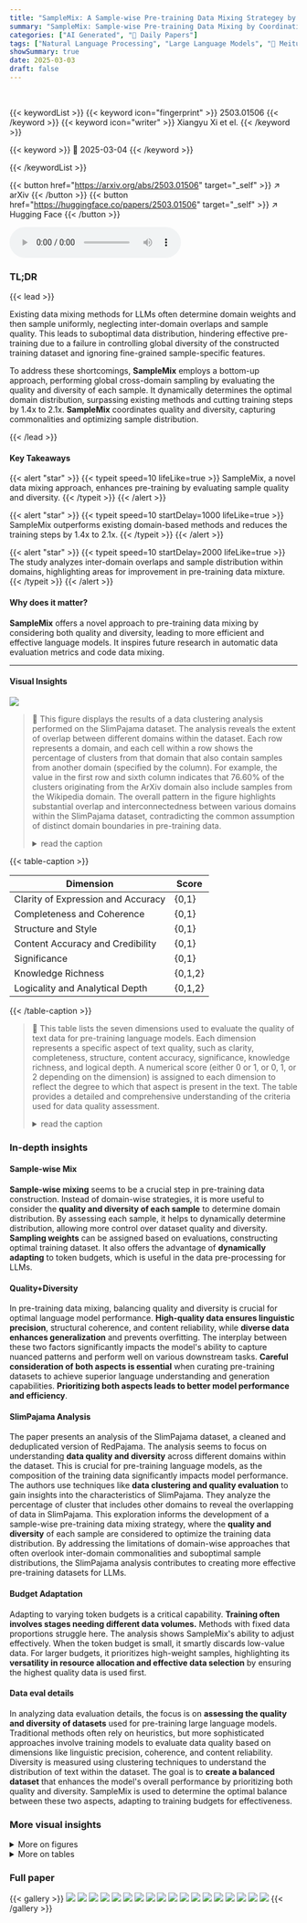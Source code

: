 ```yaml
---
title: "SampleMix: A Sample-wise Pre-training Data Mixing Strategey by Coordinating Data Quality and Diversity"
summary: "SampleMix: Sample-wise Pre-training Data Mixing by Coordinating Data Quality and Diversity"
categories: ["AI Generated", "🤗 Daily Papers"]
tags: ["Natural Language Processing", "Large Language Models", "🏢 Meituan Group",]
showSummary: true
date: 2025-03-03
draft: false
---
```


<br>

{{< keywordList >}}
{{< keyword icon="fingerprint" >}} 2503.01506 {{< /keyword >}}
{{< keyword icon="writer" >}} Xiangyu Xi et el. {{< /keyword >}}
 
{{< keyword >}} 🤗 2025-03-04 {{< /keyword >}}
 
{{< /keywordList >}}

{{< button href="https://arxiv.org/abs/2503.01506" target="_self" >}}
↗ arXiv
{{< /button >}}
{{< button href="https://huggingface.co/papers/2503.01506" target="_self" >}}
↗ Hugging Face
{{< /button >}}



<audio controls>
    <source src="https://ai-paper-reviewer.com/2503.01506/podcast.wav" type="audio/wav">
    Your browser does not support the audio element.
</audio>


### TL;DR


{{< lead >}}

Existing data mixing methods for LLMs often determine domain weights and then sample uniformly, neglecting inter-domain overlaps and sample quality. This leads to suboptimal data distribution, hindering effective pre-training due to a failure in controlling global diversity of the constructed training dataset and ignoring fine-grained sample-specific features.



To address these shortcomings, **SampleMix** employs a bottom-up approach, performing global cross-domain sampling by evaluating the quality and diversity of each sample. It dynamically determines the optimal domain distribution, surpassing existing methods and cutting training steps by 1.4x to 2.1x. **SampleMix** coordinates quality and diversity, capturing commonalities and optimizing sample distribution.

{{< /lead >}}


#### Key Takeaways

{{< alert "star" >}}
{{< typeit speed=10 lifeLike=true >}} SampleMix, a novel data mixing approach, enhances pre-training by evaluating sample quality and diversity. {{< /typeit >}}
{{< /alert >}}

{{< alert "star" >}}
{{< typeit speed=10 startDelay=1000 lifeLike=true >}} SampleMix outperforms existing domain-based methods and reduces the training steps by 1.4x to 2.1x. {{< /typeit >}}
{{< /alert >}}

{{< alert "star" >}}
{{< typeit speed=10 startDelay=2000 lifeLike=true >}} The study analyzes inter-domain overlaps and sample distribution within domains, highlighting areas for improvement in pre-training data mixture. {{< /typeit >}}
{{< /alert >}}

#### Why does it matter?
**SampleMix** offers a novel approach to pre-training data mixing by considering both quality and diversity, leading to more efficient and effective language models. It inspires future research in automatic data evaluation metrics and code data mixing.

------
#### Visual Insights



![](https://arxiv.org/html/2503.01506/x1.png)

> 🔼 This figure displays the results of a data clustering analysis performed on the SlimPajama dataset.  The analysis reveals the extent of overlap between different domains within the dataset. Each row represents a domain, and each cell within a row shows the percentage of clusters from that domain that also contain samples from another domain (specified by the column). For example, the value in the first row and sixth column indicates that 76.60% of the clusters originating from the ArXiv domain also include samples from the Wikipedia domain. The overall pattern in the figure highlights substantial overlap and interconnectedness between various domains within the SlimPajama dataset, contradicting the common assumption of distinct domain boundaries in pre-training data.
> <details>
> <summary>read the caption</summary>
> Figure 1:  We conduct data clustering analysis using the SlimPajama dataset. For each domain (row), each cell shows the percentage of its clusters that also include samples from other domains (column). E.g., 76.60% of ArXiv’s clusters include Wikipedia samples (1st row, 6th column). The results reveal substantial overlap between domains.
> </details>





{{< table-caption >}}
<table class="ltx_tabular ltx_centering ltx_guessed_headers ltx_align_middle" id="S2.T1.1">
<thead class="ltx_thead">
<tr class="ltx_tr" id="S2.T1.1.1.1">
<th class="ltx_td ltx_align_center ltx_th ltx_th_column ltx_border_t" id="S2.T1.1.1.1.1">Dimension</th>
<th class="ltx_td ltx_align_center ltx_th ltx_th_column ltx_border_t" id="S2.T1.1.1.1.2">Score</th>
</tr>
</thead>
<tbody class="ltx_tbody">
<tr class="ltx_tr" id="S2.T1.1.2.1">
<td class="ltx_td ltx_align_center ltx_border_t" id="S2.T1.1.2.1.1">Clarity of Expression and Accuracy</td>
<td class="ltx_td ltx_align_center ltx_border_t" id="S2.T1.1.2.1.2">{0,1}</td>
</tr>
<tr class="ltx_tr" id="S2.T1.1.3.2">
<td class="ltx_td ltx_align_center" id="S2.T1.1.3.2.1">Completeness and Coherence</td>
<td class="ltx_td ltx_align_center" id="S2.T1.1.3.2.2">{0,1}</td>
</tr>
<tr class="ltx_tr" id="S2.T1.1.4.3">
<td class="ltx_td ltx_align_center" id="S2.T1.1.4.3.1">Structure and Style</td>
<td class="ltx_td ltx_align_center" id="S2.T1.1.4.3.2">{0,1}</td>
</tr>
<tr class="ltx_tr" id="S2.T1.1.5.4">
<td class="ltx_td ltx_align_center" id="S2.T1.1.5.4.1">Content Accuracy and Credibility</td>
<td class="ltx_td ltx_align_center" id="S2.T1.1.5.4.2">{0,1}</td>
</tr>
<tr class="ltx_tr" id="S2.T1.1.6.5">
<td class="ltx_td ltx_align_center" id="S2.T1.1.6.5.1">Significance</td>
<td class="ltx_td ltx_align_center" id="S2.T1.1.6.5.2">{0,1}</td>
</tr>
<tr class="ltx_tr" id="S2.T1.1.7.6">
<td class="ltx_td ltx_align_center" id="S2.T1.1.7.6.1">Knowledge Richness</td>
<td class="ltx_td ltx_align_center" id="S2.T1.1.7.6.2">{0,1,2}</td>
</tr>
<tr class="ltx_tr" id="S2.T1.1.8.7">
<td class="ltx_td ltx_align_center ltx_border_b" id="S2.T1.1.8.7.1">Logicality and Analytical Depth</td>
<td class="ltx_td ltx_align_center ltx_border_b" id="S2.T1.1.8.7.2">{0,1,2}</td>
</tr>
</tbody>
</table>{{< /table-caption >}}

> 🔼 This table lists the seven dimensions used to evaluate the quality of text data for pre-training language models.  Each dimension represents a specific aspect of text quality, such as clarity, completeness, structure, content accuracy, significance, knowledge richness, and logical depth.  A numerical score (either 0 or 1, or 0, 1, or 2 depending on the dimension) is assigned to each dimension to reflect the degree to which that aspect is present in the text.  The table provides a detailed and comprehensive understanding of the criteria used for data quality assessment.
> <details>
> <summary>read the caption</summary>
> Table 1: Quality dimensions and scores.
> </details>





### In-depth insights


#### Sample-wise Mix
**Sample-wise mixing** seems to be a crucial step in pre-training data construction. Instead of domain-wise strategies, it is more useful to consider the **quality and diversity of each sample** to determine domain distribution. By assessing each sample, it helps to dynamically determine distribution, allowing more control over dataset quality and diversity. **Sampling weights** can be assigned based on evaluations, constructing optimal training dataset. It also offers the advantage of **dynamically adapting** to token budgets, which is useful in the data pre-processing for LLMs.

#### Quality+Diversity
In pre-training data mixing, balancing quality and diversity is crucial for optimal language model performance. **High-quality data ensures linguistic precision**, structural coherence, and content reliability, while **diverse data enhances generalization** and prevents overfitting. The interplay between these two factors significantly impacts the model's ability to capture nuanced patterns and perform well on various downstream tasks. **Careful consideration of both aspects is essential** when curating pre-training datasets to achieve superior language understanding and generation capabilities. **Prioritizing both aspects leads to better model performance and efficiency**.

#### SlimPajama Analysis
The paper presents an analysis of the SlimPajama dataset, a cleaned and deduplicated version of RedPajama. The analysis seems to focus on understanding **data quality and diversity** across different domains within the dataset. This is crucial for pre-training language models, as the composition of the training data significantly impacts model performance. The authors use techniques like **data clustering and quality evaluation** to gain insights into the characteristics of SlimPajama. They analyze the percentage of cluster that includes other domains to reveal the overlapping of data in SlimPajama. This exploration informs the development of a sample-wise pre-training data mixing strategy, where the **quality and diversity** of each sample are considered to optimize the training data distribution. By addressing the limitations of domain-wise approaches that often overlook inter-domain commonalities and suboptimal sample distributions, the SlimPajama analysis contributes to creating more effective pre-training datasets for LLMs.

#### Budget Adaptation
Adapting to varying token budgets is a critical capability. **Training often involves stages needing different data volumes.** Methods with fixed data proportions struggle here. The analysis shows SampleMix's ability to adjust effectively. When the token budget is small, it smartly discards low-value data. For larger budgets, it prioritizes high-weight samples, highlighting its **versatility in resource allocation and effective data selection** by ensuring the highest quality data is used first.

#### Data eval details
In analyzing data evaluation details, the focus is on **assessing the quality and diversity of datasets** used for pre-training large language models. Traditional methods often rely on heuristics, but more sophisticated approaches involve training models to evaluate data quality based on dimensions like linguistic precision, coherence, and content reliability. Diversity is measured using clustering techniques to understand the distribution of text within the dataset. The goal is to **create a balanced dataset** that enhances the model's overall performance by prioritizing both quality and diversity. SampleMix is used to determine the optimal balance between these two aspects, adapting to training budgets for effectiveness.


### More visual insights

<details>
<summary>More on figures
</summary>


![](https://arxiv.org/html/2503.01506/x2.png)

> 🔼 Figure 2 illustrates the difference between traditional domain-wise data mixing methods and the proposed SampleMix approach. (a) shows the traditional approach where domain weights are determined first and then uniform sampling is performed within each domain. This method ignores the overlap and commonalities among different domains, as well as the sample-specific quality and diversity within each domain. (b) illustrates SampleMix, a novel sample-wise approach. This method dynamically determines domain distributions by systematically evaluating the quality and diversity of each sample.  It assigns appropriate weights based on these evaluations and then constructs an optimal training dataset by sampling each example according to its weight. The colors of dots represent different domains, which highlights that this approach considers data from all domains at the same time.
> <details>
> <summary>read the caption</summary>
> Figure 2:  (a) Traditional methods determine domain weights and construct the training dataset by uniformly sampling from each domain. (b) SampleMix employs a sample-wise mixing strategy by: evaluating sample quality and diversity, assigning appropriate weights, and constructing an optimal dataset based on these weights. Dots of the same color represent data from the same domain..
> </details>



![](https://arxiv.org/html/2503.01506/x3.png)

> 🔼 The figure shows the distribution of quality scores for each of the six domains in the SlimPajama dataset.  Each domain's distribution is shown as a histogram. The x-axis represents the quality score (ranging from 0 to 10), and the y-axis represents the number of samples.  The distributions illustrate the varying levels of quality present within each domain. For example, some domains show a higher concentration of high-quality samples (scores closer to 10) while others exhibit a broader spread of quality scores, indicating a greater diversity in data quality.
> <details>
> <summary>read the caption</summary>
> (a) Quality Distribution
> </details>



![](https://arxiv.org/html/2503.01506/x4.png)

> 🔼 This figure shows the distribution of diversity scores for samples within each domain of the SlimPajama dataset.  Each domain's diversity is assessed using a combined measure of cluster compactness and cluster separation, reflecting how similar samples are within a cluster and how distinct that cluster is from other clusters.  The x-axis represents the diversity score, and the y-axis represents the frequency (or percentage) of samples with that diversity score.  The figure helps illustrate the variability in diversity within and across different domains of the dataset.
> <details>
> <summary>read the caption</summary>
> (b) Diversity Distribution
> </details>



![](https://arxiv.org/html/2503.01506/x5.png)

> 🔼 This figure visualizes the distribution of data quality and diversity scores across six domains within the SlimPajama dataset.  The left panel (a) shows the distribution of quality scores, revealing variations in the average quality of data across different domains.  The right panel (b) displays the distribution of diversity scores, illustrating how diverse the samples are within each domain.  Dashed lines indicate the mean values for each distribution.
> <details>
> <summary>read the caption</summary>
> Figure 3: Analysis of SlimPajama dataset. Mean values are marked with a dashed line.
> </details>



![](https://arxiv.org/html/2503.01506/x6.png)

> 🔼 This figure shows a comparison of the training efficiency between SampleMix and the average performance of several baseline methods.  The x-axis represents the number of training steps, and the y-axis represents the accuracy achieved on downstream tasks. The plot shows that SampleMix achieves comparable accuracy to the average baseline performance using significantly fewer training steps – specifically, reaching the average baseline accuracy at approximately 100,000 training steps, which is about 1.9 times faster than the average of the baseline methods.
> <details>
> <summary>read the caption</summary>
> Figure 4: Training efficiency comparison. SampleMix reaches the average baseline accuracy at 100k training steps - 1.9 times faster than the averaged baselines.
> </details>



![](https://arxiv.org/html/2503.01506/x7.png)

> 🔼 This figure shows how the weighting factor α (alpha) influences the average performance across various downstream tasks.  The x-axis represents different values of α, ranging from 0.0 to 1.0, which controls the balance between quality and diversity in the data sampling process.  A value of 0.0 means only quality is considered, while 1.0 means only diversity is considered. The y-axis represents the average performance across all downstream tasks. The plot reveals the optimal balance between quality and diversity that yields the highest average performance, illustrating the impact of different α values on model performance.  The figure demonstrates the importance of considering both data quality and diversity for optimal model training.
> <details>
> <summary>read the caption</summary>
> Figure 5: Average performance of downstream tasks with different weighting factor α𝛼\alphaitalic_α.
> </details>



![](https://arxiv.org/html/2503.01506/x8.png)

> 🔼 This figure shows the distribution of the number of times each document was sampled during the training process for the condition where the target token budget (Ttgt) equals the total number of tokens in the source dataset (Tsrc).  The x-axis represents the number of times a document was sampled (sampling count), and the y-axis shows the percentage of documents that were sampled that many times.  The data illustrates how SampleMix prioritizes high-quality and diverse documents, resulting in many documents being sampled once or twice.  A smaller percentage of documents were sampled more frequently, or not at all.
> <details>
> <summary>read the caption</summary>
> (a) Proportion of different sampling counts.
> </details>



![](https://arxiv.org/html/2503.01506/x9.png)

> 🔼 This figure's sub-caption describes the relationship between the sampling weight assigned to each data sample and its sampling count, which reflects how many times a particular sample is selected during the training process. In the context of SampleMix, this illustrates how the algorithm prioritizes higher-quality and more diverse samples by assigning them larger sampling weights, leading to increased selection frequency. Conversely, it indicates that lower-quality or less diverse samples may not be chosen as often due to their assigned lower weights. The distribution of weights, therefore, showcases how SampleMix dynamically adjusts to the available data budget, optimizing data diversity, and balancing data quality.
> <details>
> <summary>read the caption</summary>
> (b) Sampling weight (i.e., p⁢(x)𝑝𝑥p(x)italic_p ( italic_x )) of different sampling counts.
> </details>



![](https://arxiv.org/html/2503.01506/x10.png)

> 🔼 Figure 6 shows the distribution of sampling counts and the corresponding average sampling weights obtained under different token budget settings (Ttgt = Tsrc and Ttgt = Tsrc).  When the target token budget (Ttgt) equals the total tokens in the source dataset (Tsrc), SampleMix prioritizes high-quality samples. As a result, the majority of samples are drawn once (sampling count = 1).  Conversely, when Ttgt is smaller than Tsrc, the model incorporates samples with lower weights to satisfy the token budget.  The figure demonstrates how the model dynamically adapts its sampling strategy based on the available token budget, showcasing SampleMix's flexibility in handling different training scales.
> <details>
> <summary>read the caption</summary>
> Figure 6: Analysis of different sampling counts.
> </details>



![](https://arxiv.org/html/2503.01506/x11.png)

> 🔼 This figure demonstrates that samples from different datasets, categorized as separate domains, can share significant overlap in terms of topic and semantic content.  The examples shown all discuss aspects of Einstein and the Theory of Relativity, highlighting the limitations of domain-wise data mixing approaches that assume strict separation between datasets.
> <details>
> <summary>read the caption</summary>
> Figure 7: Samples from different domains, all describing information related to Einstein and Theory of Relativity.
> </details>



![](https://arxiv.org/html/2503.01506/x12.png)

> 🔼 This figure shows examples of both low-quality and high-quality samples from the Common Crawl dataset.  The low-quality example consists of short, seemingly random snippets of text focused on sports news, highlighting the inconsistent and fragmented nature of some data. In contrast, the high-quality example is a coherent, well-structured passage about astrophysics, demonstrating the substantial variation in quality found within the dataset.
> <details>
> <summary>read the caption</summary>
> Figure 8: Quality of CommonCrawl Samples may vary significantly.
> </details>



</details>




<details>
<summary>More on tables
</summary>


{{< table-caption >}}
<table class="ltx_tabular ltx_centering ltx_guessed_headers ltx_align_middle" id="S2.T2.1">
<thead class="ltx_thead">
<tr class="ltx_tr" id="S2.T2.1.1.1">
<th class="ltx_td ltx_align_center ltx_th ltx_th_column ltx_border_t" id="S2.T2.1.1.1.1">Model</th>
<th class="ltx_td ltx_align_center ltx_th ltx_th_column ltx_border_t" id="S2.T2.1.1.1.2">Text Classification</th>
<th class="ltx_td ltx_align_center ltx_th ltx_th_column ltx_border_t" id="S2.T2.1.1.1.3">Ordinal Regression</th>
</tr>
</thead>
<tbody class="ltx_tbody">
<tr class="ltx_tr" id="S2.T2.1.2.1">
<td class="ltx_td ltx_align_center ltx_border_t" id="S2.T2.1.2.1.1">ACC</td>
<td class="ltx_td ltx_align_center ltx_border_t" id="S2.T2.1.2.1.2">56.14</td>
<td class="ltx_td ltx_align_center ltx_border_t" id="S2.T2.1.2.1.3">55.94</td>
</tr>
<tr class="ltx_tr" id="S2.T2.1.3.2">
<td class="ltx_td ltx_align_center" id="S2.T2.1.3.2.1">MAE</td>
<td class="ltx_td ltx_align_center" id="S2.T2.1.3.2.2">0.77</td>
<td class="ltx_td ltx_align_center" id="S2.T2.1.3.2.3">0.72</td>
</tr>
<tr class="ltx_tr" id="S2.T2.1.4.3">
<td class="ltx_td ltx_align_center" id="S2.T2.1.4.3.1">MSE</td>
<td class="ltx_td ltx_align_center" id="S2.T2.1.4.3.2">1.95</td>
<td class="ltx_td ltx_align_center" id="S2.T2.1.4.3.3">1.57</td>
</tr>
<tr class="ltx_tr" id="S2.T2.1.5.4">
<td class="ltx_td ltx_align_center ltx_border_b" id="S2.T2.1.5.4.1">CACC</td>
<td class="ltx_td ltx_align_center ltx_border_b" id="S2.T2.1.5.4.2">82.24</td>
<td class="ltx_td ltx_align_center ltx_border_b" id="S2.T2.1.5.4.3">83.37</td>
</tr>
</tbody>
</table>{{< /table-caption >}}
> 🔼 This table presents a comparison of the performance of text classification and ordinal regression models in a quality evaluation task.  The metrics used to evaluate performance are accuracy (ACC), mean absolute error (MAE), mean squared error (MSE), and close accuracy (CACC). Close accuracy is a relaxed metric where a prediction is considered correct if it's within ±1 of the true quality score. The results show that while both models achieve similar accuracy, ordinal regression exhibits superior performance in terms of MAE and MSE.
> <details>
> <summary>read the caption</summary>
> Table 2: Performance comparison between text classification and ordinal regression models on the test set.
> </details>

{{< table-caption >}}
<table class="ltx_tabular ltx_centering ltx_guessed_headers ltx_align_middle" id="S3.T3.1">
<tbody class="ltx_tbody">
<tr class="ltx_tr" id="S3.T3.1.1.1">
<th class="ltx_td ltx_align_left ltx_th ltx_th_row ltx_border_t" id="S3.T3.1.1.1.1"><span class="ltx_text ltx_font_bold" id="S3.T3.1.1.1.1.1">Benchmark</span></th>
<td class="ltx_td ltx_align_center ltx_border_t" id="S3.T3.1.1.1.2"><span class="ltx_text ltx_font_bold" id="S3.T3.1.1.1.2.1">Vanilla</span></td>
<td class="ltx_td ltx_align_center ltx_border_t" id="S3.T3.1.1.1.3"><span class="ltx_text ltx_font_bold" id="S3.T3.1.1.1.3.1">DoReMi</span></td>
<td class="ltx_td ltx_align_center ltx_border_t" id="S3.T3.1.1.1.4"><span class="ltx_text ltx_font_bold" id="S3.T3.1.1.1.4.1">CE</span></td>
<td class="ltx_td ltx_align_center ltx_border_t" id="S3.T3.1.1.1.5"><span class="ltx_text ltx_font_bold" id="S3.T3.1.1.1.5.1">BiMIX-OPT</span></td>
<td class="ltx_td ltx_align_center ltx_border_t" id="S3.T3.1.1.1.6"><span class="ltx_text ltx_font_bold" id="S3.T3.1.1.1.6.1">DoGE</span></td>
<td class="ltx_td ltx_align_center ltx_border_t" id="S3.T3.1.1.1.7"><span class="ltx_text ltx_font_bold" id="S3.T3.1.1.1.7.1">DML</span></td>
<td class="ltx_td ltx_align_center ltx_border_t" id="S3.T3.1.1.1.8"><span class="ltx_text ltx_font_bold" id="S3.T3.1.1.1.8.1">SampleMix</span></td>
</tr>
<tr class="ltx_tr" id="S3.T3.1.2.2">
<th class="ltx_td ltx_align_center ltx_th ltx_th_row ltx_border_t" colspan="8" id="S3.T3.1.2.2.1"><em class="ltx_emph ltx_font_italic" id="S3.T3.1.2.2.1.1">Downstream Tasks Evaluation (Accuracy)</em></th>
</tr>
<tr class="ltx_tr" id="S3.T3.1.3.3">
<th class="ltx_td ltx_align_left ltx_th ltx_th_row" id="S3.T3.1.3.3.1">OpenBookQA</th>
<td class="ltx_td ltx_align_center" id="S3.T3.1.3.3.2">31.40</td>
<td class="ltx_td ltx_align_center" id="S3.T3.1.3.3.3">31.60</td>
<td class="ltx_td ltx_align_center" id="S3.T3.1.3.3.4"><span class="ltx_text ltx_framed ltx_framed_underline" id="S3.T3.1.3.3.4.1">31.80</span></td>
<td class="ltx_td ltx_align_center" id="S3.T3.1.3.3.5">29.80</td>
<td class="ltx_td ltx_align_center" id="S3.T3.1.3.3.6">29.00</td>
<td class="ltx_td ltx_align_center" id="S3.T3.1.3.3.7">30.80</td>
<td class="ltx_td ltx_align_center" id="S3.T3.1.3.3.8"><span class="ltx_text ltx_font_bold" id="S3.T3.1.3.3.8.1">32.60</span></td>
</tr>
<tr class="ltx_tr" id="S3.T3.1.4.4">
<th class="ltx_td ltx_align_left ltx_th ltx_th_row" id="S3.T3.1.4.4.1">LAMBADA</th>
<td class="ltx_td ltx_align_center" id="S3.T3.1.4.4.2">38.27</td>
<td class="ltx_td ltx_align_center" id="S3.T3.1.4.4.3"><span class="ltx_text ltx_framed ltx_framed_underline" id="S3.T3.1.4.4.3.1">40.95</span></td>
<td class="ltx_td ltx_align_center" id="S3.T3.1.4.4.4"><span class="ltx_text ltx_font_bold" id="S3.T3.1.4.4.4.1">42.23</span></td>
<td class="ltx_td ltx_align_center" id="S3.T3.1.4.4.5">38.02</td>
<td class="ltx_td ltx_align_center" id="S3.T3.1.4.4.6">37.07</td>
<td class="ltx_td ltx_align_center" id="S3.T3.1.4.4.7">35.40</td>
<td class="ltx_td ltx_align_center" id="S3.T3.1.4.4.8">40.69</td>
</tr>
<tr class="ltx_tr" id="S3.T3.1.5.5">
<th class="ltx_td ltx_align_left ltx_th ltx_th_row" id="S3.T3.1.5.5.1">PiQA</th>
<td class="ltx_td ltx_align_center" id="S3.T3.1.5.5.2">70.40</td>
<td class="ltx_td ltx_align_center" id="S3.T3.1.5.5.3">70.13</td>
<td class="ltx_td ltx_align_center" id="S3.T3.1.5.5.4">69.37</td>
<td class="ltx_td ltx_align_center" id="S3.T3.1.5.5.5">69.64</td>
<td class="ltx_td ltx_align_center" id="S3.T3.1.5.5.6"><span class="ltx_text ltx_framed ltx_framed_underline" id="S3.T3.1.5.5.6.1">70.62</span></td>
<td class="ltx_td ltx_align_center" id="S3.T3.1.5.5.7">65.02</td>
<td class="ltx_td ltx_align_center" id="S3.T3.1.5.5.8"><span class="ltx_text ltx_font_bold" id="S3.T3.1.5.5.8.1">70.95</span></td>
</tr>
<tr class="ltx_tr" id="S3.T3.1.6.6">
<th class="ltx_td ltx_align_left ltx_th ltx_th_row" id="S3.T3.1.6.6.1">ARC-Easy</th>
<td class="ltx_td ltx_align_center" id="S3.T3.1.6.6.2">47.44</td>
<td class="ltx_td ltx_align_center" id="S3.T3.1.6.6.3">46.65</td>
<td class="ltx_td ltx_align_center" id="S3.T3.1.6.6.4">46.73</td>
<td class="ltx_td ltx_align_center" id="S3.T3.1.6.6.5">45.57</td>
<td class="ltx_td ltx_align_center" id="S3.T3.1.6.6.6">45.74</td>
<td class="ltx_td ltx_align_center" id="S3.T3.1.6.6.7"><span class="ltx_text ltx_framed ltx_framed_underline" id="S3.T3.1.6.6.7.1">47.49</span></td>
<td class="ltx_td ltx_align_center" id="S3.T3.1.6.6.8"><span class="ltx_text ltx_font_bold" id="S3.T3.1.6.6.8.1">48.73</span></td>
</tr>
<tr class="ltx_tr" id="S3.T3.1.7.7">
<th class="ltx_td ltx_align_left ltx_th ltx_th_row" id="S3.T3.1.7.7.1">ARC-Challenge</th>
<td class="ltx_td ltx_align_center" id="S3.T3.1.7.7.2"><span class="ltx_text ltx_framed ltx_framed_underline" id="S3.T3.1.7.7.2.1">28.58</span></td>
<td class="ltx_td ltx_align_center" id="S3.T3.1.7.7.3">27.30</td>
<td class="ltx_td ltx_align_center" id="S3.T3.1.7.7.4">28.33</td>
<td class="ltx_td ltx_align_center" id="S3.T3.1.7.7.5">28.33</td>
<td class="ltx_td ltx_align_center" id="S3.T3.1.7.7.6">27.65</td>
<td class="ltx_td ltx_align_center" id="S3.T3.1.7.7.7">27.73</td>
<td class="ltx_td ltx_align_center" id="S3.T3.1.7.7.8"><span class="ltx_text ltx_font_bold" id="S3.T3.1.7.7.8.1">29.86</span></td>
</tr>
<tr class="ltx_tr" id="S3.T3.1.8.8">
<th class="ltx_td ltx_align_left ltx_th ltx_th_row" id="S3.T3.1.8.8.1">WinoGrande</th>
<td class="ltx_td ltx_align_center" id="S3.T3.1.8.8.2">52.33</td>
<td class="ltx_td ltx_align_center" id="S3.T3.1.8.8.3"><span class="ltx_text ltx_font_bold" id="S3.T3.1.8.8.3.1">54.38</span></td>
<td class="ltx_td ltx_align_center" id="S3.T3.1.8.8.4">51.07</td>
<td class="ltx_td ltx_align_center" id="S3.T3.1.8.8.5">52.80</td>
<td class="ltx_td ltx_align_center" id="S3.T3.1.8.8.6">51.14</td>
<td class="ltx_td ltx_align_center" id="S3.T3.1.8.8.7">51.46</td>
<td class="ltx_td ltx_align_center" id="S3.T3.1.8.8.8"><span class="ltx_text ltx_framed ltx_framed_underline" id="S3.T3.1.8.8.8.1">53.83</span></td>
</tr>
<tr class="ltx_tr" id="S3.T3.1.9.9">
<th class="ltx_td ltx_align_left ltx_th ltx_th_row" id="S3.T3.1.9.9.1">WiC</th>
<td class="ltx_td ltx_align_center" id="S3.T3.1.9.9.2">50.47</td>
<td class="ltx_td ltx_align_center" id="S3.T3.1.9.9.3">48.59</td>
<td class="ltx_td ltx_align_center" id="S3.T3.1.9.9.4">48.28</td>
<td class="ltx_td ltx_align_center" id="S3.T3.1.9.9.5">48.90</td>
<td class="ltx_td ltx_align_center" id="S3.T3.1.9.9.6">50.00</td>
<td class="ltx_td ltx_align_center" id="S3.T3.1.9.9.7"><span class="ltx_text ltx_font_bold" id="S3.T3.1.9.9.7.1">52.98</span></td>
<td class="ltx_td ltx_align_center" id="S3.T3.1.9.9.8"><span class="ltx_text ltx_framed ltx_framed_underline" id="S3.T3.1.9.9.8.1">51.72</span></td>
</tr>
<tr class="ltx_tr" id="S3.T3.1.10.10">
<th class="ltx_td ltx_align_left ltx_th ltx_th_row" id="S3.T3.1.10.10.1">RTE</th>
<td class="ltx_td ltx_align_center" id="S3.T3.1.10.10.2">50.18</td>
<td class="ltx_td ltx_align_center" id="S3.T3.1.10.10.3"><span class="ltx_text ltx_framed ltx_framed_underline" id="S3.T3.1.10.10.3.1">51.62</span></td>
<td class="ltx_td ltx_align_center" id="S3.T3.1.10.10.4"><span class="ltx_text ltx_framed ltx_framed_underline" id="S3.T3.1.10.10.4.1">51.62</span></td>
<td class="ltx_td ltx_align_center" id="S3.T3.1.10.10.5">47.65</td>
<td class="ltx_td ltx_align_center" id="S3.T3.1.10.10.6">51.26</td>
<td class="ltx_td ltx_align_center" id="S3.T3.1.10.10.7"><span class="ltx_text ltx_framed ltx_framed_underline" id="S3.T3.1.10.10.7.1">51.62</span></td>
<td class="ltx_td ltx_align_center" id="S3.T3.1.10.10.8"><span class="ltx_text ltx_font_bold" id="S3.T3.1.10.10.8.1">53.79</span></td>
</tr>
<tr class="ltx_tr" id="S3.T3.1.11.11">
<th class="ltx_td ltx_align_left ltx_th ltx_th_row ltx_border_t" id="S3.T3.1.11.11.1"><span class="ltx_text ltx_font_bold" id="S3.T3.1.11.11.1.1">Average</span></th>
<td class="ltx_td ltx_align_center ltx_border_t" id="S3.T3.1.11.11.2">46.13</td>
<td class="ltx_td ltx_align_center ltx_border_t" id="S3.T3.1.11.11.3"><span class="ltx_text ltx_framed ltx_framed_underline" id="S3.T3.1.11.11.3.1">46.40</span></td>
<td class="ltx_td ltx_align_center ltx_border_t" id="S3.T3.1.11.11.4">46.18</td>
<td class="ltx_td ltx_align_center ltx_border_t" id="S3.T3.1.11.11.5">45.09</td>
<td class="ltx_td ltx_align_center ltx_border_t" id="S3.T3.1.11.11.6">45.31</td>
<td class="ltx_td ltx_align_center ltx_border_t" id="S3.T3.1.11.11.7">45.31</td>
<td class="ltx_td ltx_align_center ltx_border_t" id="S3.T3.1.11.11.8"><span class="ltx_text ltx_font_bold" id="S3.T3.1.11.11.8.1">47.77</span></td>
</tr>
<tr class="ltx_tr" id="S3.T3.1.12.12">
<th class="ltx_td ltx_align_center ltx_th ltx_th_row ltx_border_t" colspan="8" id="S3.T3.1.12.12.1"><em class="ltx_emph ltx_font_italic" id="S3.T3.1.12.12.1.1">Perplexity Evaluation (Perplexity)</em></th>
</tr>
<tr class="ltx_tr" id="S3.T3.1.13.13">
<th class="ltx_td ltx_align_left ltx_th ltx_th_row" id="S3.T3.1.13.13.1">Pile</th>
<td class="ltx_td ltx_align_center" id="S3.T3.1.13.13.2">26.93</td>
<td class="ltx_td ltx_align_center" id="S3.T3.1.13.13.3">26.45</td>
<td class="ltx_td ltx_align_center" id="S3.T3.1.13.13.4"><span class="ltx_text ltx_framed ltx_framed_underline" id="S3.T3.1.13.13.4.1">26.20</span></td>
<td class="ltx_td ltx_align_center" id="S3.T3.1.13.13.5">27.47</td>
<td class="ltx_td ltx_align_center" id="S3.T3.1.13.13.6">29.49</td>
<td class="ltx_td ltx_align_center" id="S3.T3.1.13.13.7">29.76</td>
<td class="ltx_td ltx_align_center" id="S3.T3.1.13.13.8"><span class="ltx_text ltx_font_bold" id="S3.T3.1.13.13.8.1">25.63</span></td>
</tr>
<tr class="ltx_tr" id="S3.T3.1.14.14">
<th class="ltx_td ltx_align_left ltx_th ltx_th_row ltx_border_b" id="S3.T3.1.14.14.1">xP3</th>
<td class="ltx_td ltx_align_center ltx_border_b" id="S3.T3.1.14.14.2">47.38</td>
<td class="ltx_td ltx_align_center ltx_border_b" id="S3.T3.1.14.14.3"><span class="ltx_text ltx_framed ltx_framed_underline" id="S3.T3.1.14.14.3.1">47.08</span></td>
<td class="ltx_td ltx_align_center ltx_border_b" id="S3.T3.1.14.14.4">47.62</td>
<td class="ltx_td ltx_align_center ltx_border_b" id="S3.T3.1.14.14.5">48.74</td>
<td class="ltx_td ltx_align_center ltx_border_b" id="S3.T3.1.14.14.6">48.38</td>
<td class="ltx_td ltx_align_center ltx_border_b" id="S3.T3.1.14.14.7">54.00</td>
<td class="ltx_td ltx_align_center ltx_border_b" id="S3.T3.1.14.14.8"><span class="ltx_text ltx_font_bold" id="S3.T3.1.14.14.8.1">46.38</span></td>
</tr>
</tbody>
</table>{{< /table-caption >}}
> 🔼 This table compares the performance of several data mixing methods for large language models across multiple downstream tasks and perplexity evaluations.  The methods are compared based on their accuracy on eight different tasks (OpenBookQA, LAMBADA, PIQA, ARC-Easy, ARC-Challenge, WinoGrande, WiC, and RTE) and their perplexity scores on two benchmark datasets (Pile and xP3). The best-performing method for each metric is shown in bold, while the second-best is underlined.  This allows for a direct comparison of the different methods' effectiveness in improving model performance and generalizability across a range of tasks and datasets.
> <details>
> <summary>read the caption</summary>
> Table 3: Comparison of data mixture methods across various downstream tasks and perplexity evaluations. The best performing method for each metric is highlighted in bold, while the second-best is underlined.
> </details>

{{< table-caption >}}
<table class="ltx_tabular ltx_centering ltx_guessed_headers ltx_align_middle" id="S4.T4.1">
<thead class="ltx_thead">
<tr class="ltx_tr" id="S4.T4.1.1.1">
<th class="ltx_td ltx_align_center ltx_th ltx_th_column ltx_border_t" id="S4.T4.1.1.1.1">Model</th>
<th class="ltx_td ltx_align_center ltx_th ltx_th_column ltx_border_t" id="S4.T4.1.1.1.2">Average Performance</th>
</tr>
</thead>
<tbody class="ltx_tbody">
<tr class="ltx_tr" id="S4.T4.1.2.1">
<td class="ltx_td ltx_align_center ltx_border_t" id="S4.T4.1.2.1.1">Vanilla</td>
<td class="ltx_td ltx_align_center ltx_border_t" id="S4.T4.1.2.1.2">53.17</td>
</tr>
<tr class="ltx_tr" id="S4.T4.1.3.2">
<td class="ltx_td ltx_align_center" id="S4.T4.1.3.2.1">DoReMi</td>
<td class="ltx_td ltx_align_center" id="S4.T4.1.3.2.2"><span class="ltx_text ltx_framed ltx_framed_underline" id="S4.T4.1.3.2.2.1">53.58</span></td>
</tr>
<tr class="ltx_tr" id="S4.T4.1.4.3">
<td class="ltx_td ltx_align_center" id="S4.T4.1.4.3.1">CE</td>
<td class="ltx_td ltx_align_center" id="S4.T4.1.4.3.2">53.15</td>
</tr>
<tr class="ltx_tr" id="S4.T4.1.5.4">
<td class="ltx_td ltx_align_center ltx_border_b" id="S4.T4.1.5.4.1">SampleMix</td>
<td class="ltx_td ltx_align_center ltx_border_b" id="S4.T4.1.5.4.2"><span class="ltx_text ltx_font_bold" id="S4.T4.1.5.4.2.1">54.86</span></td>
</tr>
</tbody>
</table>{{< /table-caption >}}
> 🔼 This table presents a comparison of the average performance achieved by different data mixture methods using 8B parameter models.  It shows the average performance across various downstream tasks for each method, allowing for a direct comparison of the effectiveness of different approaches when scaling up the model size.
> <details>
> <summary>read the caption</summary>
> Table 4: Performance comparison with 8B models.
> </details>

{{< table-caption >}}
<table class="ltx_tabular ltx_centering ltx_guessed_headers ltx_align_middle" id="S4.T5.1">
<thead class="ltx_thead">
<tr class="ltx_tr" id="S4.T5.1.1.1">
<th class="ltx_td ltx_align_center ltx_th ltx_th_column ltx_border_t" id="S4.T5.1.1.1.1">Model</th>
<th class="ltx_td ltx_align_center ltx_th ltx_th_column ltx_border_t" id="S4.T5.1.1.1.2">Average Performance</th>
</tr>
</thead>
<tbody class="ltx_tbody">
<tr class="ltx_tr" id="S4.T5.1.2.1">
<td class="ltx_td ltx_align_center ltx_border_t" id="S4.T5.1.2.1.1">Vanilla</td>
<td class="ltx_td ltx_align_center ltx_border_t" id="S4.T5.1.2.1.2"><span class="ltx_text ltx_framed ltx_framed_underline" id="S4.T5.1.2.1.2.1">46.65</span></td>
</tr>
<tr class="ltx_tr" id="S4.T5.1.3.2">
<td class="ltx_td ltx_align_center" id="S4.T5.1.3.2.1">DoReMi</td>
<td class="ltx_td ltx_align_center" id="S4.T5.1.3.2.2">46.25</td>
</tr>
<tr class="ltx_tr" id="S4.T5.1.4.3">
<td class="ltx_td ltx_align_center" id="S4.T5.1.4.3.1">CE</td>
<td class="ltx_td ltx_align_center" id="S4.T5.1.4.3.2">46.40</td>
</tr>
<tr class="ltx_tr" id="S4.T5.1.5.4">
<td class="ltx_td ltx_align_center" id="S4.T5.1.5.4.1">BiMiX-OPT</td>
<td class="ltx_td ltx_align_center" id="S4.T5.1.5.4.2">45.54</td>
</tr>
<tr class="ltx_tr" id="S4.T5.1.6.5">
<td class="ltx_td ltx_align_center" id="S4.T5.1.6.5.1">DoGE</td>
<td class="ltx_td ltx_align_center" id="S4.T5.1.6.5.2">45.01</td>
</tr>
<tr class="ltx_tr" id="S4.T5.1.7.6">
<td class="ltx_td ltx_align_center" id="S4.T5.1.7.6.1">DML</td>
<td class="ltx_td ltx_align_center" id="S4.T5.1.7.6.2">44.96</td>
</tr>
<tr class="ltx_tr" id="S4.T5.1.8.7">
<td class="ltx_td ltx_align_center ltx_border_b" id="S4.T5.1.8.7.1">SampleMix</td>
<td class="ltx_td ltx_align_center ltx_border_b" id="S4.T5.1.8.7.2"><span class="ltx_text ltx_font_bold" id="S4.T5.1.8.7.2.1">47.46</span></td>
</tr>
</tbody>
</table>{{< /table-caption >}}
> 🔼 This table presents a comparison of different data mixing methods' performance when the total number of tokens in the training dataset is fixed at 100 billion.  It contrasts the performance of various methods under a reduced candidate pool of data.  The comparison includes the average performance across multiple downstream tasks, highlighting the effectiveness of the different methods under constrained data conditions.
> <details>
> <summary>read the caption</summary>
> Table 5: Performance comparison of different data mixture methods with 100B data as candidate pool.
> </details>

{{< table-caption >}}
<table class="ltx_tabular ltx_centering ltx_guessed_headers ltx_align_middle" id="A4.T6.1">
<thead class="ltx_thead">
<tr class="ltx_tr" id="A4.T6.1.2.1">
<th class="ltx_td ltx_align_center ltx_th ltx_th_column ltx_th_row ltx_border_t" id="A4.T6.1.2.1.1">Hyper-parameter</th>
<th class="ltx_td ltx_align_center ltx_th ltx_th_column ltx_border_t" id="A4.T6.1.2.1.2">Value</th>
</tr>
</thead>
<tbody class="ltx_tbody">
<tr class="ltx_tr" id="A4.T6.1.3.1">
<th class="ltx_td ltx_align_center ltx_th ltx_th_row ltx_border_t" id="A4.T6.1.3.1.1">layer num</th>
<td class="ltx_td ltx_align_center ltx_border_t" id="A4.T6.1.3.1.2">28</td>
</tr>
<tr class="ltx_tr" id="A4.T6.1.4.2">
<th class="ltx_td ltx_align_center ltx_th ltx_th_row" id="A4.T6.1.4.2.1">attention head num</th>
<td class="ltx_td ltx_align_center" id="A4.T6.1.4.2.2">13</td>
</tr>
<tr class="ltx_tr" id="A4.T6.1.5.3">
<th class="ltx_td ltx_align_center ltx_th ltx_th_row" id="A4.T6.1.5.3.1">attention head dim</th>
<td class="ltx_td ltx_align_center" id="A4.T6.1.5.3.2">128</td>
</tr>
<tr class="ltx_tr" id="A4.T6.1.6.4">
<th class="ltx_td ltx_align_center ltx_th ltx_th_row" id="A4.T6.1.6.4.1">model dim</th>
<td class="ltx_td ltx_align_center" id="A4.T6.1.6.4.2">1664</td>
</tr>
<tr class="ltx_tr" id="A4.T6.1.7.5">
<th class="ltx_td ltx_align_center ltx_th ltx_th_row" id="A4.T6.1.7.5.1">ffn intermediate dim</th>
<td class="ltx_td ltx_align_center" id="A4.T6.1.7.5.2">4480</td>
</tr>
<tr class="ltx_tr" id="A4.T6.1.8.6">
<th class="ltx_td ltx_align_center ltx_th ltx_th_row" id="A4.T6.1.8.6.1">global batch size</th>
<td class="ltx_td ltx_align_center" id="A4.T6.1.8.6.2">1280</td>
</tr>
<tr class="ltx_tr" id="A4.T6.1.9.7">
<th class="ltx_td ltx_align_center ltx_th ltx_th_row" id="A4.T6.1.9.7.1">sequence length</th>
<td class="ltx_td ltx_align_center" id="A4.T6.1.9.7.2">4096</td>
</tr>
<tr class="ltx_tr" id="A4.T6.1.1">
<th class="ltx_td ltx_align_center ltx_th ltx_th_row" id="A4.T6.1.1.2">learning rate</th>
<td class="ltx_td ltx_align_center" id="A4.T6.1.1.1"><math alttext="2e^{-4}" class="ltx_Math" display="inline" id="A4.T6.1.1.1.m1.1"><semantics id="A4.T6.1.1.1.m1.1a"><mrow id="A4.T6.1.1.1.m1.1.1" xref="A4.T6.1.1.1.m1.1.1.cmml"><mn id="A4.T6.1.1.1.m1.1.1.2" xref="A4.T6.1.1.1.m1.1.1.2.cmml">2</mn><mo id="A4.T6.1.1.1.m1.1.1.1" xref="A4.T6.1.1.1.m1.1.1.1.cmml">⁢</mo><msup id="A4.T6.1.1.1.m1.1.1.3" xref="A4.T6.1.1.1.m1.1.1.3.cmml"><mi id="A4.T6.1.1.1.m1.1.1.3.2" xref="A4.T6.1.1.1.m1.1.1.3.2.cmml">e</mi><mrow id="A4.T6.1.1.1.m1.1.1.3.3" xref="A4.T6.1.1.1.m1.1.1.3.3.cmml"><mo id="A4.T6.1.1.1.m1.1.1.3.3a" xref="A4.T6.1.1.1.m1.1.1.3.3.cmml">−</mo><mn id="A4.T6.1.1.1.m1.1.1.3.3.2" xref="A4.T6.1.1.1.m1.1.1.3.3.2.cmml">4</mn></mrow></msup></mrow><annotation-xml encoding="MathML-Content" id="A4.T6.1.1.1.m1.1b"><apply id="A4.T6.1.1.1.m1.1.1.cmml" xref="A4.T6.1.1.1.m1.1.1"><times id="A4.T6.1.1.1.m1.1.1.1.cmml" xref="A4.T6.1.1.1.m1.1.1.1"></times><cn id="A4.T6.1.1.1.m1.1.1.2.cmml" type="integer" xref="A4.T6.1.1.1.m1.1.1.2">2</cn><apply id="A4.T6.1.1.1.m1.1.1.3.cmml" xref="A4.T6.1.1.1.m1.1.1.3"><csymbol cd="ambiguous" id="A4.T6.1.1.1.m1.1.1.3.1.cmml" xref="A4.T6.1.1.1.m1.1.1.3">superscript</csymbol><ci id="A4.T6.1.1.1.m1.1.1.3.2.cmml" xref="A4.T6.1.1.1.m1.1.1.3.2">𝑒</ci><apply id="A4.T6.1.1.1.m1.1.1.3.3.cmml" xref="A4.T6.1.1.1.m1.1.1.3.3"><minus id="A4.T6.1.1.1.m1.1.1.3.3.1.cmml" xref="A4.T6.1.1.1.m1.1.1.3.3"></minus><cn id="A4.T6.1.1.1.m1.1.1.3.3.2.cmml" type="integer" xref="A4.T6.1.1.1.m1.1.1.3.3.2">4</cn></apply></apply></apply></annotation-xml><annotation encoding="application/x-tex" id="A4.T6.1.1.1.m1.1c">2e^{-4}</annotation><annotation encoding="application/x-llamapun" id="A4.T6.1.1.1.m1.1d">2 italic_e start_POSTSUPERSCRIPT - 4 end_POSTSUPERSCRIPT</annotation></semantics></math></td>
</tr>
<tr class="ltx_tr" id="A4.T6.1.10.8">
<th class="ltx_td ltx_align_center ltx_th ltx_th_row" id="A4.T6.1.10.8.1">learning rate scheduler</th>
<td class="ltx_td ltx_align_center" id="A4.T6.1.10.8.2">cosine scheduler</td>
</tr>
<tr class="ltx_tr" id="A4.T6.1.11.9">
<th class="ltx_td ltx_align_center ltx_th ltx_th_row ltx_border_b" id="A4.T6.1.11.9.1">learning rate warmup tokens</th>
<td class="ltx_td ltx_align_center ltx_border_b" id="A4.T6.1.11.9.2">525M</td>
</tr>
</tbody>
</table>{{< /table-caption >}}
> 🔼 This table details the hyperparameters used for training the 1-billion parameter Language Model (LLM).  These settings encompass various architectural choices and training configurations, influencing the model's performance and efficiency.  The listed hyperparameters include the number of layers, the dimensions of attention heads and the feed-forward network, batch size, sequence length during training, the learning rate and its scheduling scheme (including the number of warmup tokens), all crucial aspects determining the model's final characteristics.
> <details>
> <summary>read the caption</summary>
> Table 6: Hyper-parameters of 1B models used in the experiment.
> </details>

{{< table-caption >}}
<table class="ltx_tabular ltx_centering ltx_guessed_headers ltx_align_middle" id="A4.T7.1">
<thead class="ltx_thead">
<tr class="ltx_tr" id="A4.T7.1.2.1">
<th class="ltx_td ltx_align_center ltx_th ltx_th_column ltx_th_row ltx_border_t" id="A4.T7.1.2.1.1">Hyper-parameter</th>
<th class="ltx_td ltx_align_center ltx_th ltx_th_column ltx_border_t" id="A4.T7.1.2.1.2">Value</th>
</tr>
</thead>
<tbody class="ltx_tbody">
<tr class="ltx_tr" id="A4.T7.1.3.1">
<th class="ltx_td ltx_align_center ltx_th ltx_th_row ltx_border_t" id="A4.T7.1.3.1.1">layer num</th>
<td class="ltx_td ltx_align_center ltx_border_t" id="A4.T7.1.3.1.2">32</td>
</tr>
<tr class="ltx_tr" id="A4.T7.1.4.2">
<th class="ltx_td ltx_align_center ltx_th ltx_th_row" id="A4.T7.1.4.2.1">attention head num</th>
<td class="ltx_td ltx_align_center" id="A4.T7.1.4.2.2">32</td>
</tr>
<tr class="ltx_tr" id="A4.T7.1.5.3">
<th class="ltx_td ltx_align_center ltx_th ltx_th_row" id="A4.T7.1.5.3.1">attention head dim</th>
<td class="ltx_td ltx_align_center" id="A4.T7.1.5.3.2">128</td>
</tr>
<tr class="ltx_tr" id="A4.T7.1.6.4">
<th class="ltx_td ltx_align_center ltx_th ltx_th_row" id="A4.T7.1.6.4.1">model dim</th>
<td class="ltx_td ltx_align_center" id="A4.T7.1.6.4.2">4096</td>
</tr>
<tr class="ltx_tr" id="A4.T7.1.7.5">
<th class="ltx_td ltx_align_center ltx_th ltx_th_row" id="A4.T7.1.7.5.1">ffn intermediate dim</th>
<td class="ltx_td ltx_align_center" id="A4.T7.1.7.5.2">14336</td>
</tr>
<tr class="ltx_tr" id="A4.T7.1.8.6">
<th class="ltx_td ltx_align_center ltx_th ltx_th_row" id="A4.T7.1.8.6.1">global batch size</th>
<td class="ltx_td ltx_align_center" id="A4.T7.1.8.6.2">1280</td>
</tr>
<tr class="ltx_tr" id="A4.T7.1.9.7">
<th class="ltx_td ltx_align_center ltx_th ltx_th_row" id="A4.T7.1.9.7.1">sequence length</th>
<td class="ltx_td ltx_align_center" id="A4.T7.1.9.7.2">4096</td>
</tr>
<tr class="ltx_tr" id="A4.T7.1.1">
<th class="ltx_td ltx_align_center ltx_th ltx_th_row" id="A4.T7.1.1.2">learning rate</th>
<td class="ltx_td ltx_align_center" id="A4.T7.1.1.1"><math alttext="2e^{-4}" class="ltx_Math" display="inline" id="A4.T7.1.1.1.m1.1"><semantics id="A4.T7.1.1.1.m1.1a"><mrow id="A4.T7.1.1.1.m1.1.1" xref="A4.T7.1.1.1.m1.1.1.cmml"><mn id="A4.T7.1.1.1.m1.1.1.2" xref="A4.T7.1.1.1.m1.1.1.2.cmml">2</mn><mo id="A4.T7.1.1.1.m1.1.1.1" xref="A4.T7.1.1.1.m1.1.1.1.cmml">⁢</mo><msup id="A4.T7.1.1.1.m1.1.1.3" xref="A4.T7.1.1.1.m1.1.1.3.cmml"><mi id="A4.T7.1.1.1.m1.1.1.3.2" xref="A4.T7.1.1.1.m1.1.1.3.2.cmml">e</mi><mrow id="A4.T7.1.1.1.m1.1.1.3.3" xref="A4.T7.1.1.1.m1.1.1.3.3.cmml"><mo id="A4.T7.1.1.1.m1.1.1.3.3a" xref="A4.T7.1.1.1.m1.1.1.3.3.cmml">−</mo><mn id="A4.T7.1.1.1.m1.1.1.3.3.2" xref="A4.T7.1.1.1.m1.1.1.3.3.2.cmml">4</mn></mrow></msup></mrow><annotation-xml encoding="MathML-Content" id="A4.T7.1.1.1.m1.1b"><apply id="A4.T7.1.1.1.m1.1.1.cmml" xref="A4.T7.1.1.1.m1.1.1"><times id="A4.T7.1.1.1.m1.1.1.1.cmml" xref="A4.T7.1.1.1.m1.1.1.1"></times><cn id="A4.T7.1.1.1.m1.1.1.2.cmml" type="integer" xref="A4.T7.1.1.1.m1.1.1.2">2</cn><apply id="A4.T7.1.1.1.m1.1.1.3.cmml" xref="A4.T7.1.1.1.m1.1.1.3"><csymbol cd="ambiguous" id="A4.T7.1.1.1.m1.1.1.3.1.cmml" xref="A4.T7.1.1.1.m1.1.1.3">superscript</csymbol><ci id="A4.T7.1.1.1.m1.1.1.3.2.cmml" xref="A4.T7.1.1.1.m1.1.1.3.2">𝑒</ci><apply id="A4.T7.1.1.1.m1.1.1.3.3.cmml" xref="A4.T7.1.1.1.m1.1.1.3.3"><minus id="A4.T7.1.1.1.m1.1.1.3.3.1.cmml" xref="A4.T7.1.1.1.m1.1.1.3.3"></minus><cn id="A4.T7.1.1.1.m1.1.1.3.3.2.cmml" type="integer" xref="A4.T7.1.1.1.m1.1.1.3.3.2">4</cn></apply></apply></apply></annotation-xml><annotation encoding="application/x-tex" id="A4.T7.1.1.1.m1.1c">2e^{-4}</annotation><annotation encoding="application/x-llamapun" id="A4.T7.1.1.1.m1.1d">2 italic_e start_POSTSUPERSCRIPT - 4 end_POSTSUPERSCRIPT</annotation></semantics></math></td>
</tr>
<tr class="ltx_tr" id="A4.T7.1.10.8">
<th class="ltx_td ltx_align_center ltx_th ltx_th_row" id="A4.T7.1.10.8.1">learning rate scheduler</th>
<td class="ltx_td ltx_align_center" id="A4.T7.1.10.8.2">cosine scheduler</td>
</tr>
<tr class="ltx_tr" id="A4.T7.1.11.9">
<th class="ltx_td ltx_align_center ltx_th ltx_th_row ltx_border_b" id="A4.T7.1.11.9.1">learning rate warmup tokens</th>
<td class="ltx_td ltx_align_center ltx_border_b" id="A4.T7.1.11.9.2">525M</td>
</tr>
</tbody>
</table>{{< /table-caption >}}
> 🔼 This table lists the hyperparameters used for training the 8-billion parameter language models in the experiment.  It details the architectural configuration, including the number of layers, attention heads, dimensions of various components (attention head, model, feed-forward network), batch size, sequence length, learning rate, learning rate scheduler, and the number of warmup tokens used during training.
> <details>
> <summary>read the caption</summary>
> Table 7: Hyper-parameters of 8B models used in the experiment.
> </details>

</details>




### Full paper

{{< gallery >}}
<img src="https://ai-paper-reviewer.com/2503.01506/1.png" class="grid-w50 md:grid-w33 xl:grid-w25" />
<img src="https://ai-paper-reviewer.com/2503.01506/2.png" class="grid-w50 md:grid-w33 xl:grid-w25" />
<img src="https://ai-paper-reviewer.com/2503.01506/3.png" class="grid-w50 md:grid-w33 xl:grid-w25" />
<img src="https://ai-paper-reviewer.com/2503.01506/4.png" class="grid-w50 md:grid-w33 xl:grid-w25" />
<img src="https://ai-paper-reviewer.com/2503.01506/5.png" class="grid-w50 md:grid-w33 xl:grid-w25" />
<img src="https://ai-paper-reviewer.com/2503.01506/6.png" class="grid-w50 md:grid-w33 xl:grid-w25" />
<img src="https://ai-paper-reviewer.com/2503.01506/7.png" class="grid-w50 md:grid-w33 xl:grid-w25" />
<img src="https://ai-paper-reviewer.com/2503.01506/8.png" class="grid-w50 md:grid-w33 xl:grid-w25" />
<img src="https://ai-paper-reviewer.com/2503.01506/9.png" class="grid-w50 md:grid-w33 xl:grid-w25" />
<img src="https://ai-paper-reviewer.com/2503.01506/10.png" class="grid-w50 md:grid-w33 xl:grid-w25" />
<img src="https://ai-paper-reviewer.com/2503.01506/11.png" class="grid-w50 md:grid-w33 xl:grid-w25" />
<img src="https://ai-paper-reviewer.com/2503.01506/12.png" class="grid-w50 md:grid-w33 xl:grid-w25" />
<img src="https://ai-paper-reviewer.com/2503.01506/13.png" class="grid-w50 md:grid-w33 xl:grid-w25" />
<img src="https://ai-paper-reviewer.com/2503.01506/14.png" class="grid-w50 md:grid-w33 xl:grid-w25" />
<img src="https://ai-paper-reviewer.com/2503.01506/15.png" class="grid-w50 md:grid-w33 xl:grid-w25" />
<img src="https://ai-paper-reviewer.com/2503.01506/16.png" class="grid-w50 md:grid-w33 xl:grid-w25" />
<img src="https://ai-paper-reviewer.com/2503.01506/17.png" class="grid-w50 md:grid-w33 xl:grid-w25" />
<img src="https://ai-paper-reviewer.com/2503.01506/18.png" class="grid-w50 md:grid-w33 xl:grid-w25" />
{{< /gallery >}}
